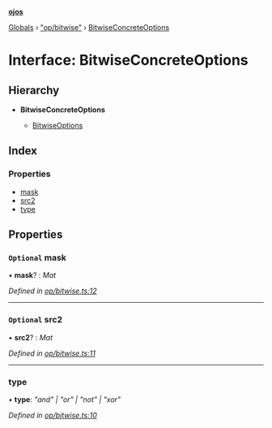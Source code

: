 **[ojos](../README.md)**

[Globals](../README.md) › ["op/bitwise"](../modules/_op_bitwise_.md) › [BitwiseConcreteOptions](_op_bitwise_.bitwiseconcreteoptions.md)

# Interface: BitwiseConcreteOptions

## Hierarchy

* **BitwiseConcreteOptions**

  * [BitwiseOptions](_op_bitwise_.bitwiseoptions.md)

## Index

### Properties

* [mask](_op_bitwise_.bitwiseconcreteoptions.md#optional-mask)
* [src2](_op_bitwise_.bitwiseconcreteoptions.md#optional-src2)
* [type](_op_bitwise_.bitwiseconcreteoptions.md#type)

## Properties

### `Optional` mask

• **mask**? : *Mat*

*Defined in [op/bitwise.ts:12](https://github.com/cancerberoSgx/mirada/blob/d83d69e/ojos/src/op/bitwise.ts#L12)*

___

### `Optional` src2

• **src2**? : *Mat*

*Defined in [op/bitwise.ts:11](https://github.com/cancerberoSgx/mirada/blob/d83d69e/ojos/src/op/bitwise.ts#L11)*

___

###  type

• **type**: *"and" | "or" | "not" | "xor"*

*Defined in [op/bitwise.ts:10](https://github.com/cancerberoSgx/mirada/blob/d83d69e/ojos/src/op/bitwise.ts#L10)*